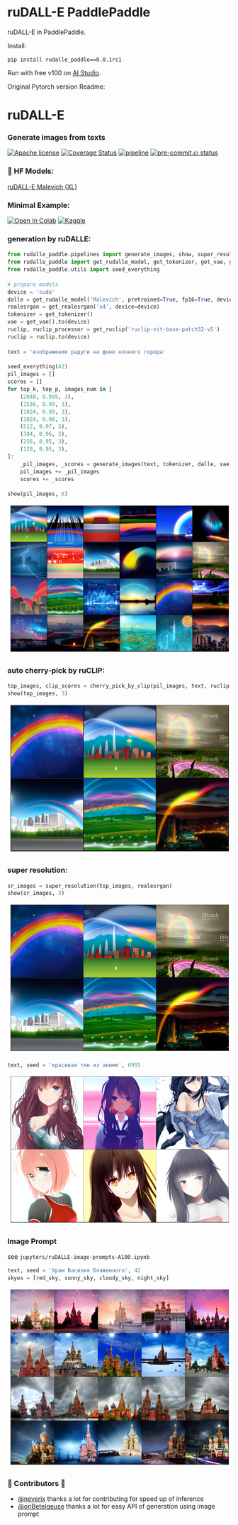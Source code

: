 # ruDALL-E PaddlePaddle

ruDALL-E in PaddlePaddle.

Install:

```
pip install rudalle_paddle==0.0.1rc1
```

Run with free v100 on [AI Studio](https://aistudio.baidu.com/aistudio/projectdetail/2684828).

Original Pytorch version Readme:

# ruDALL-E
### Generate images from texts
[![Apache license](https://img.shields.io/badge/License-Apache-blue.svg)](https://www.apache.org/licenses/LICENSE-2.0)
[![Coverage Status](https://codecov.io/gh/sberbank-ai/ru-dalle/branch/master/graphs/badge.svg)](https://codecov.io/gh/sberbank-ai/ru-dalle)
[![pipeline](https://gitlab.com/shonenkov/ru-dalle/badges/master/pipeline.svg)](https://gitlab.com/shonenkov/ru-dalle/-/pipelines)
[![pre-commit.ci status](https://results.pre-commit.ci/badge/github/sberbank-ai/ru-dalle/master.svg)](https://results.pre-commit.ci/latest/github/sberbank-ai/ru-dalle/master)

### 🤗 HF Models:
[ruDALL-E Malevich (XL)](https://huggingface.co/sberbank-ai/rudalle-Malevich)

### Minimal Example:

[![Open In Colab](https://colab.research.google.com/assets/colab-badge.svg)](https://colab.research.google.com/drive/1wGE-046et27oHvNlBNPH07qrEQNE04PQ?usp=sharing)
[![Kaggle](https://kaggle.com/static/images/open-in-kaggle.svg)](https://www.kaggle.com/shonenkov/rudalle-example-generation)

### generation by ruDALLE:
```python
from rudalle_paddle.pipelines import generate_images, show, super_resolution, cherry_pick_by_clip
from rudalle_paddle import get_rudalle_model, get_tokenizer, get_vae, get_realesrgan, get_ruclip
from rudalle_paddle.utils import seed_everything

# prepare models
device = 'cuda'
dalle = get_rudalle_model('Malevich', pretrained=True, fp16=True, device=device)
realesrgan = get_realesrgan('x4', device=device)
tokenizer = get_tokenizer()
vae = get_vae().to(device)
ruclip, ruclip_processor = get_ruclip('ruclip-vit-base-patch32-v5')
ruclip = ruclip.to(device)

text = 'изображение радуги на фоне ночного города'

seed_everything(42)
pil_images = []
scores = []
for top_k, top_p, images_num in [
    (2048, 0.995, 3),
    (1536, 0.99, 3),
    (1024, 0.99, 3),
    (1024, 0.98, 3),
    (512, 0.97, 3),
    (384, 0.96, 3),
    (256, 0.95, 3),
    (128, 0.95, 3), 
]:
    _pil_images, _scores = generate_images(text, tokenizer, dalle, vae, top_k=top_k, images_num=images_num, top_p=top_p)
    pil_images += _pil_images
    scores += _scores

show(pil_images, 6)
```
![](./pics/rainbow-full.png)
### auto cherry-pick by ruCLIP:
```python
top_images, clip_scores = cherry_pick_by_clip(pil_images, text, ruclip, ruclip_processor, device=device, count=6)
show(top_images, 3)
```
![](./pics/rainbow-cherry-pick.png)
### super resolution:
```python
sr_images = super_resolution(top_images, realesrgan)
show(sr_images, 3)
```
![](./pics/rainbow-super-resolution.png)

```python
text, seed = 'красивая тян из аниме', 6955
```
![](./pics/anime-girl-super-resolution.png)


### Image Prompt
see `jupyters/ruDALLE-image-prompts-A100.ipynb`
```python
text, seed = 'Храм Василия Блаженного', 42
skyes = [red_sky, sunny_sky, cloudy_sky, night_sky]
```
![](./pics/russian-temple-image-prompt.png)


### 🚀 Contributors 🚀

- [@neverix](https://www.kaggle.com/neverix) thanks a lot for contributing for speed up of inference
- [@oriBetelgeuse](https://github.com/oriBetelgeuse) thanks a lot for easy API of generation using image prompt 
